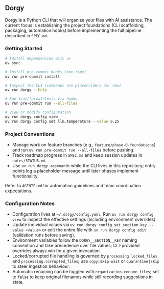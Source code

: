 ## Dorgy

Dorgy is a Python CLI that will organize your files with AI assistance. The current focus is establishing the project foundations (CLI scaffolding, packaging, automation hooks) before implementing the full pipeline described in `SPEC.md`.

### Getting Started

```bash
# Install dependencies with uv
uv sync

# Install pre-commit hooks (one-time)
uv run pre-commit install

# Inspect the CLI (commands are placeholders for now)
uv run dorgy --help

# Run lint/format/tests via hooks
uv run pre-commit run --all-files

# View or modify configuration
uv run dorgy config view
uv run dorgy config set llm.temperature --value 0.25
```

### Project Conventions

- Manage work on feature branches (e.g., `feature/phase-0-foundations`) and run `uv run pre-commit run --all-files` before pushing.
- Track roadmap progress in `SPEC.md` and keep session updates in `notes/STATUS.md`.
- Use `uv run dorgy <command>` while the CLI lives in this repository; entry points log a placeholder message until later phases implement functionality.

Refer to `AGENTS.md` for automation guidelines and team coordination expectations.

### Configuration Notes

- Configuration lives at `~/.dorgy/config.yaml`. Run `uv run dorgy config view` to inspect the effective settings (including environment overrides).
- Update individual values via `uv run dorgy config set section.key --value <value>` or edit the entire file with `uv run dorgy config edit` (validation runs before saving).
- Environment variables follow the `DORGY__SECTION__KEY` naming convention and take precedence over file values; CLI-provided overrides always win for a given invocation.
- Locked/corrupted file handling is governed by `processing.locked_files` and `processing.corrupted_files`; use `copy|skip|wait` or `quarantine|skip` to steer ingestion behaviour.
- Automatic renaming can be toggled with `organization.rename_files`; set to `false` to keep original filenames while still recording suggestions in state.
